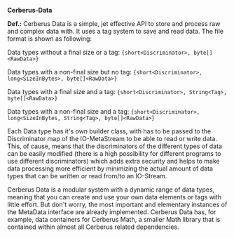 **Cerberus-Data**

**Def.:**
Cerberus Data is a simple, jet effective API to store and
 process raw and complex data with. It uses a tag system to
 save and read data. The file format is shown as following:
 
 Data types without a final size or a tag:
 `{short<Discriminator>, byte[]<RawData>}`
 
 Data types with a non-final size but no tag:
 `{short<Discriminator>, long<SizeInBytes>, byte[]<RawData>}`
 
 Data types with a final size and a tag:
 `{short<Discriminator>, String<Tag>, byte[]<RawData>}`
 
 Data types with a non-final size and a tag:
 `{short<Discriminator>, long<SizeInBytes, String<Tag>,
  byte[]<RawData>}`
  
 Each Data type has it's own builder class, with has to be
 passed to the Discriminator map of the IO-MetaStream to be
 able to read or write data. This, of cause, means that the
 discriminators of the different types of data can be easily
 modified (there is a high possibility for different programs
 to use different discriminators) which adds extra security
 and helps to make data processing more efficient by minimizing
 the actual amount of data types that can be written or read
 from/to an IO-Stream.
 
 Cerberus Data is a modular system with a dynamic range of
 data types, meaning that you can create and use your own
 data elements or tags with little effort. But don't worry,
 the most important and elementary instances of the MetaData
 interface are already implemented. Cerberus Data has, for
 example, data containers for Cerberus Math, a smaller Math
 library that is contained within almost all Cerberus related
 dependencies.